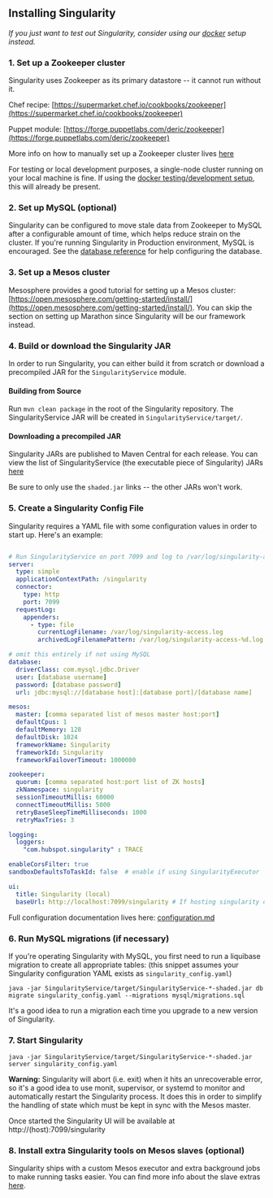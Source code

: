 ## Installing Singularity

*If you just want to test out Singularity, consider using our [docker](../development/developing-with-docker.md) setup instead.*

### 1. Set up a Zookeeper cluster

Singularity uses Zookeeper as its primary datastore -- it cannot run without it.

Chef recipe: [https://supermarket.chef.io/cookbooks/zookeeper](https://supermarket.chef.io/cookbooks/zookeeper)

Puppet module: [https://forge.puppetlabs.com/deric/zookeeper](https://forge.puppetlabs.com/deric/zookeeper)

More info on how to manually set up a Zookeeper cluster lives [here](https://zookeeper.apache.org/doc/r3.3.3/zookeeperAdmin.html#sc_zkMulitServerSetup)

For testing or local development purposes, a single-node cluster running on your local machine is fine. If using the [docker testing/development setup](../development/developing-with-docker.md), this will already be present.

### 2. Set up MySQL (optional)

Singularity can be configured to move stale data from Zookeeper to MySQL after a configurable amount of time, which helps reduce strain on the cluster. If you're running Singularity in Production environment, MySQL is encouraged. See the [database reference](../reference/database.md) for help configuring the database.

### 3. Set up a Mesos cluster

Mesosphere provides a good tutorial for setting up a Mesos cluster: [https://open.mesosphere.com/getting-started/install/](https://open.mesosphere.com/getting-started/install/). You can skip the section on setting up Marathon since Singularity will be our framework instead.

### 4. Build or download the Singularity JAR

In order to run Singularity, you can either build it from scratch or download a precompiled JAR for the `SingularityService` module.

#### Building from Source

Run `mvn clean package` in the root of the Singularity repository. The SingularityService JAR will be created in `SingularityService/target/`.

#### Downloading a precompiled JAR

Singularity JARs are published to Maven Central for each release. You can view the list of SingularityService (the executable piece of Singularity) JARs [here](http://search.maven.org/#search%7Cgav%7C1%7Cg%3A%22com.hubspot%22%20AND%20a%3A%22SingularityService%22)

Be sure to only use the `shaded.jar` links -- the other JARs won't work.

### 5. Create a Singularity Config File

Singularity requires a YAML file with some configuration values in order to start up. Here's an example:

```yaml

# Run SingularityService on port 7099 and log to /var/log/singularity-access.log
server:
  type: simple
  applicationContextPath: /singularity
  connector:
    type: http
    port: 7099
  requestLog:
    appenders:
      - type: file
        currentLogFilename: /var/log/singularity-access.log
        archivedLogFilenamePattern: /var/log/singularity-access-%d.log.gz

# omit this entirely if not using MySQL
database: 
  driverClass: com.mysql.jdbc.Driver
  user: [database username]
  password: [database password]
  url: jdbc:mysql://[database host]:[database port]/[database name]

mesos:
  master: [comma separated list of mesos master host:port]
  defaultCpus: 1
  defaultMemory: 128
  defaultDisk: 1024
  frameworkName: Singularity
  frameworkId: Singularity
  frameworkFailoverTimeout: 1000000

zookeeper:
  quorum: [comma separated host:port list of ZK hosts]
  zkNamespace: singularity
  sessionTimeoutMillis: 60000
  connectTimeoutMillis: 5000
  retryBaseSleepTimeMilliseconds: 1000
  retryMaxTries: 3

logging:
  loggers:
    "com.hubspot.singularity" : TRACE

enableCorsFilter: true
sandboxDefaultsToTaskId: false  # enable if using SingularityExecutor

ui:
  title: Singularity (local)
  baseUrl: http://localhost:7099/singularity # If hosting singularity on another domain, use that domain instead of localhost
```

Full configuration documentation lives here: [configuration.md](../reference/configuration.md)

### 6. Run MySQL migrations (if necessary)

If you're operating Singularity with MySQL, you first need to run a liquibase migration to create all appropriate tables: (this snippet assumes your Singularity configuration YAML exists as `singularity_config.yaml`)

`java -jar SingularityService/target/SingularityService-*-shaded.jar db migrate singularity_config.yaml --migrations mysql/migrations.sql`

It's a good idea to run a migration each time you upgrade to a new version of Singularity.

### 7. Start Singularity

`java -jar SingularityService/target/SingularityService-*-shaded.jar server singularity_config.yaml`

**Warning:** Singularity will abort (i.e. exit) when it hits an unrecoverable error, so it's a good idea to use monit, supervisor, or systemd to monitor and automatically restart the Singularity process. It does this in order to simplify the handling of state which must be kept in sync with the Mesos master.

Once started the Singularity UI will be available at http://(host):7099/singularity

### 8. Install extra Singularity tools on Mesos slaves (optional)

Singularity ships with a custom Mesos executor and extra background jobs to make running tasks easier. You can find more info about the slave extras [here](../reference/slave-extras.md).
